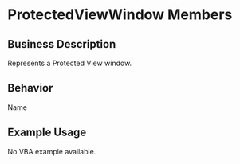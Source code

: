 # ProtectedViewWindow Members

## Business Description
Represents a Protected View window.

## Behavior
Name

## Example Usage
No VBA example available.